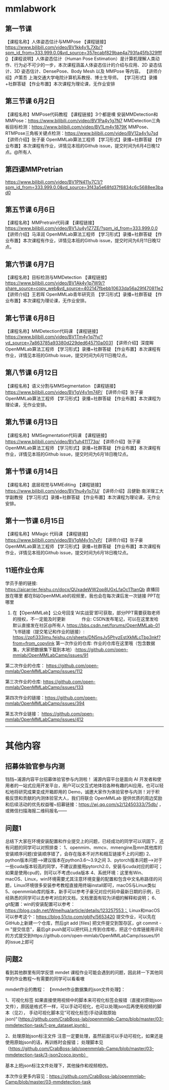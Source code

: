 # mmlabwork
## 第一节课
【课程名称】人体姿态估计与MMPose
【课程链接】https://www.bilibili.com/video/BV1kk4y1L7Xb/?spm_id_from=333.999.0.0&vd_source=357ecabf829bae4a793fa45fb329fff0
【课程说明】人体姿态估计（Human Pose Estimation）是计算机理解人类动作、行为必不可少的一步，本次课程涵盖人体姿态估计的介绍与应用、2D 姿态估计、3D 姿态估计、DensePose、Body Mesh 以及 MMPose 等内容。
【讲师介绍】卢策吾 上海交通大学电院计算机系教授、博士生导师。
【学习形式】录播+社群答疑
【作业布置】本次课程为理论课，无作业安排

## 第三节课  6月2日
【课程名称】MMPose代码教程
【课程链接】3个都是噢
安装MMDetection和MMPose：https://www.bilibili.com/video/BV1Pa4y1g7N7
MMDetection三角板目标检测：https://www.bilibili.com/video/BV1Lm4y1879K
MMPose、RTMPose三角板关键点检测：https://www.bilibili.com/video/BV12a4y1u7sd
【讲师介绍】张子豪  OpenMMLab算法工程师
【学习形式】录播+社群答疑
【作业布置】本次课程有作业，详情见本班的Github issue，提交时间为6月4日晚12点。@所有人

## 第四课MMPretrian
https://www.bilibili.com/video/BV1PN411y7C1/?spm_id_from=333.999.0.0&vd_source=3f43a5e68fd37f6834c6c5688ee3bad0

## 第五节课  6月6日
【课程名称】MMPretrain代码课
【课程链接】https://www.bilibili.com/video/BV1Ju4y1Z7ZE/?spm_id_from=333.999.0.0
【讲师介绍】马泽润  OpenMMLab算法工程师
【学习形式】录播+社群答疑
【作业布置】本次课程有作业，详情见本班的Github issue，提交时间为6月11日晚12点。

## 第六节课  6月7日
【课程名称】目标检测与MMDetection
【课程链接】https://www.bilibili.com/video/BV1Ak4y1p7W9/?share_source=copy_web&vd_source=402147fbebb10633da56a29f470811e2
【讲师介绍】王若晖  OpenMMLab青年研究员
【学习形式】录播+社群答疑
【作业布置】本次课程为理论课，无作业安排。

## 第七节课  6月8日
【课程名称】MMDetection代码课
【课程链接】https://www.bilibili.com/video/BV1Tm4y1q7fy/?vd_source=7a863785a93380d229ded645710a0031
【讲师介绍】深度眸  OpenMMLab算法工程师
【学习形式】录播+社群答疑
【作业布置】本次课程有作业，详情见本班的Github issue，提交时间为6月11日晚12点。

## 第八节课 6月12日
【课程名称】语义分割与MMSegmentation 
【课程链接】https://www.bilibili.com/video/BV1gV4y1m74P/ 
【讲师介绍】张子豪OpenMMLab算法工程师
【学习形式】录播+社群答疑
【作业布置】本次课程为理论课，无作业安排。

## 第九节课  6月13日
【课程名称】MMSegmentation代码课
【课程链接】https://www.bilibili.com/video/BV1uh411T73q/
【讲师介绍】张子豪OpenMMLab算法工程师
【学习形式】录播+社群答疑
【作业布置】本次课程有作业，详情见本班的Github issue，提交时间为6月18日晚12点。

## 第十节课 6月14日
【课程名称】底层视觉与MMEditing
【课程链接】https://www.bilibili.com/video/BV1hu4y1o7jU/
【讲师介绍】吕健勤 南洋理工大学副教授
【学习形式】录播+社群答疑
【作业布置】本次课程为理论课，无作业安排。

## 第十一节课 6月15日
【课程名称】MMagic 代码课
【课程链接】https://www.bilibili.com/video/BV1gM4y1n7vP/
【讲师介绍】张子豪 OpenMMLab算法工程师
【学习形式】录播+社群答疑
【作业布置】本次课程有作业，详情见本班的Github issue，提交时间为6月18日晚12点。

## 11班作业仓库
学员手册的链接:
https://aicarrier.feishu.cn/docx/QUxadeWW2op8UGxLfaOc1TtanQb
直播回放在哪里
都在B站OpenMMLab的视频里，我也会在每次课后发一次链接
PPT在哪里
1. 在【OpenMMLab】公众号回复‘AI实战营’即可获取，部分PPT需要获取老师的授权，不一定能及时更新             
作业:
CSDN发布笔记，可以在这里发哈  默认直接发在社区@所有人 https://bbs.csdn.net/forums/OpenMMLab-01
飞书链接（提交笔记和作业的链接）:
https://zpfi333jmu.feishu.cn/sheets/DN5nsJv5PhyzEstXkMLcTbp3nkf?from=from_copylink
第一次作业的仓库:
作业的仓库在这里哦（包含数据集，大家把数据集下载到本地）:https://github.com/open-mmlab/OpenMMLabCamp/issues/91

第二次作业的仓库：
https://github.com/open-mmlab/OpenMMLabCamp/issues/112

第三次作业的仓库:
https://github.com/open-mmlab/OpenMMLabCamp/issues/133

第四次作业的链接：https://github.com/open-mmlab/OpenMMLabCamp/issues/394

第五次作业链接： https://github.com/open-mmlab/OpenMMLabCamp/issues/412


------------
# 其他内容
## 招募体验官参与内测
铛铛~浦源内容平台招募体验官参与内测啦！ 浦源内容平台是面向 AI 开发者和使用者的一站式应用开发平台，用户可以交互式地体验各种有趣的AI应用，也可以轻松地将研究成果变成开箱即用的 Demo，诚邀大家作为体验官参与内测！对于积极反馈和贡献的内测体验官大人，我们将联合 OpenMMLab 提供优质的周边奖励和后续活动的优先权益喔~招募链接：https://wj.qq.com/s2/12450333/75db/ ，或微信扫描海报二维码报名——

## 问题1
总结下大家在环境安装配置和作业提交上的问题，已经成功的同学可以巩固下，还有问题的同学可以对照排查：
1、openmim、mmcv、mmengine及mm其他库的安装顺序问题(安装顺序错了，会存在版本不对齐和相互链接不上的问题)
2、python版本问题—>建议版本在python3.6～3.9之间
3、pytorch版本问题—>对于一些cuda版本较高的同学，不建议直接用pytorch2.0，安装与cuda对应的即可；如果是使用cpu的，则可以不考虑cuda版本
4、系统环境：这里有Win、macOS、Linux，win环境需要尤其注意环境变量的配置和包含中文名称路径的问题，Linux环境很多安装参考教程直接用终端install即可，macOS与Linux类似
5、openmmlab库的版本，新手可以参考子豪兄对应代码中最新日期的示例，已经熟悉的同学可以去参考对应的文档，文档里面有较为详细的解释和说明；
6、git配置：win的安装配置可以参考：https://blog.csdn.net/Wmeihua/article/details/123257553；
Linux和macOS可以参考这个：https://blog.51cto.com/gblfy/5653420
提交作业，可以先在GitHub上新建一个仓库，然后git add [files] 把文件提交到暂存区，git commit -m "提交信息"，最后git push就可以把代码上传到仓库啦，把这个仓库链接用评论的方式提交到https://github.com/open-mmlab/OpenMMLabCamp/issues/91的issue上即可

## 问题2
看到其他群里有同学反馈 mmdet 课程作业可能会遇到的问题，因此转一下其他同学的作业教程～有需要的同学可以看看嗷

mmdet作业的教程：
【mmdet作业数据集的json文件处理】：

1、可视化标签
如果直接使用视频中的脚本来可视化标签会报错（直接对原始json文件），原因是格式不一样，可以手动可视化，也可以处理json后再使用视频的脚本（见2），
手动可视化脚本见”可视化标签(手动读取原始json)“（https://github.com/CrabBoss-lab/openmmlab-Camp/blob/master/03-mmdetection-task/1-pre_dataset.ipynb）

2、处理原始json标注文件
注意一定要处理，虽然前面可以手动可视化，如果还是使用原始json的话，再训练时会报错；
处理脚本见（https://github.com/CrabBoss-lab/openmmlab-Camp/blob/master/03-mmdetection-task/3-json2coco.ipynb）

基本上把json标注文件处理下，其他操作和视频相仿。

本次作业更多内容见：https://github.com/CrabBoss-lab/openmmlab-Camp/blob/master/03-mmdetection-task

